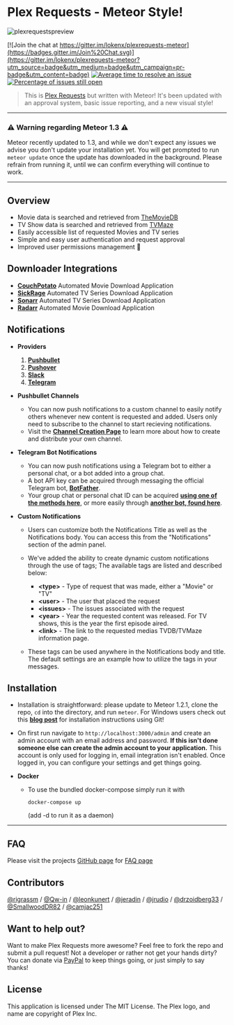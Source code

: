 # Plex Requests - Meteor Style!

 ![plexrequestspreview](http://plexrequests.8bits.ca/img/preview.png "PlexRequests")

 [![Join the chat at https://gitter.im/lokenx/plexrequests-meteor](https://badges.gitter.im/Join%20Chat.svg)](https://gitter.im/lokenx/plexrequests-meteor?utm_source=badge&utm_medium=badge&utm_campaign=pr-badge&utm_content=badge) [![Average time to resolve an issue](http://isitmaintained.com/badge/resolution/lokenx/plexrequests-meteor.svg)](http://isitmaintained.com/project/lokenx/plexrequests-meteor "Average time to resolve an issue") [![Percentage of issues still open](http://isitmaintained.com/badge/open/lokenx/plexrequests-meteor.svg)](http://isitmaintained.com/project/lokenx/plexrequests-meteor "Percentage of issues still open")
 > This is [Plex Requests](https://github.com/lokenx/plexrequests) but written with Meteor! It's been updated with an approval system, basic issue reporting, and a new visual style!

---

### :warning: Warning regarding Meteor 1.3 :warning:

   Meteor recently updated to 1.3, and while we don't expect any issues we advise you don't update your installation yet. You will get prompted to run `meteor update` once the update has downloaded in the background. Please refrain from running it, until we can confirm everything will continue to work.

---

## Overview

   * Movie data is searched and retrieved from [TheMovieDB](https://www.themoviedb.org/)
   * TV Show data is searched and retrieved from [TVMaze](http://www.tvmaze.com/)
   * Easily accessible list of requested Movies and TV series
   * Simple and easy user authentication and request approval
   * Improved user permissions management :star2:

## Downloader Integrations

   * **[CouchPotato](https://couchpota.to/)** Automated Movie Download Application
   * **[SickRage](https://github.com/SickRage/SickRage)** Automated TV Series Download Application
   * **[Sonarr](https://sonarr.tv/)** Automated TV Series Download Application
   * **[Radarr](https://radarr.video/)** Automated Movie Download Application

## Notifications

   * **Providers**
      1. **[Pushbullet](https://www.pushbullet.com/)**
      2. **[Pushover](https://pushover.net/)**
      3. **[Slack](https://slack.com/)**
      4. **[Telegram](https://telegram.org/)**

   * **Pushbullet Channels**
      * You can now push notifications to a custom channel to easily notify others whenever new content is requested and added. Users only need to subscribe to the channel to start recieving notifications.
      * Visit the **[Channel Creation Page](https://www.pushbullet.com/my-channel)** to learn more about how to create and distribute your own channel.

  * **Telegram Bot Notifications**
    * You can now push notifications using a Telegram bot to either a personal chat, or a bot added into a group chat.
    *  A bot API key can be acquired through messaging the official Telegram bot, **[BotFather](https://telegram.me/BotFather)**. 
    *  Your group chat or personal chat ID can be acquired **[using one of the methods here](https://stackoverflow.com/questions/32423837/telegram-bot-how-to-get-a-group-chat-id)**, or more easily through **[another bot, found here](https://telegram.me/get_id_bot)**.

   * **Custom Notifications**
      * Users can customize both the Notifications Title as well as the Notifications body. You can access this from the "Notifications" section of the admin panel.
      * We've added the ability to create dynamic custom notifications through the use of tags; The available tags are listed and described below:
         * **\<type\>**   - Type of request that was made, either a "Movie" or "TV"
         * **\<user\>**   - The user that placed the request
         * **\<issues\>** - The issues associated with the request
         * **\<year\>**   - Year the requested content was released. For TV shows, this is the year the first episode aired.
         * **\<link\>**   - The link to the requested medias TVDB/TVMaze information page.

      * These tags can be used anywhere in the Notifications body and title. The default settings are an example how to utilize the tags in your messages.

## Installation
   * Installation is straightforward: please update to Meteor 1.2.1, clone the repo, `cd` into the directory, and run `meteor`. For Windows users check out this **[blog post](http://8bits.ca/posts/2015/installing-plex-requests-on-windows/)** for installation instructions using Git!

   * On first run navigate to `http://localhost:3000/admin` and create an admin account with an email address and password. **If this isn't done someone else can create the admin account to your application.** This account is only used for logging in, email integration isn't enabled. Once logged in, you can configure your settings and get things going.

   * **Docker**
      * To use the bundled docker-compose simply run it with

         ```docker-compose up```

         (add -d to run it as a daemon)

---

## FAQ
Please visit the projects [GitHub page](http://plexrequests.8bits.ca/) for [FAQ page](http://plexrequests.8bits.ca/faq)

## Contributors
 [@rigrassm](https://github.com/rigrassm) / [@Qw-in](https://github.com/Qw-in) / [@leonkunert](https://github.com/leonkunert) / [@jeradin](https://github.com/Jeradin) / [@jrudio](https://github.com/jrudio) / [@drzoidberg33](https://github.com/drzoidberg33) / [@SmallwoodDR82](https://github.com/SmallwoodDR82) / [@camjac251](https://github.com/camjac251)

## Want to help out?
Want to  make Plex Requests more awesome? Feel free to fork the repo and submit a pull request! Not a developer or rather not get your hands dirty? You can donate via [PayPal](https://www.paypal.me/plexrequests) to keep things going, or just simply to say thanks!

## License
This application is licensed under The MIT License. The Plex logo, and name are copyright of Plex Inc.

